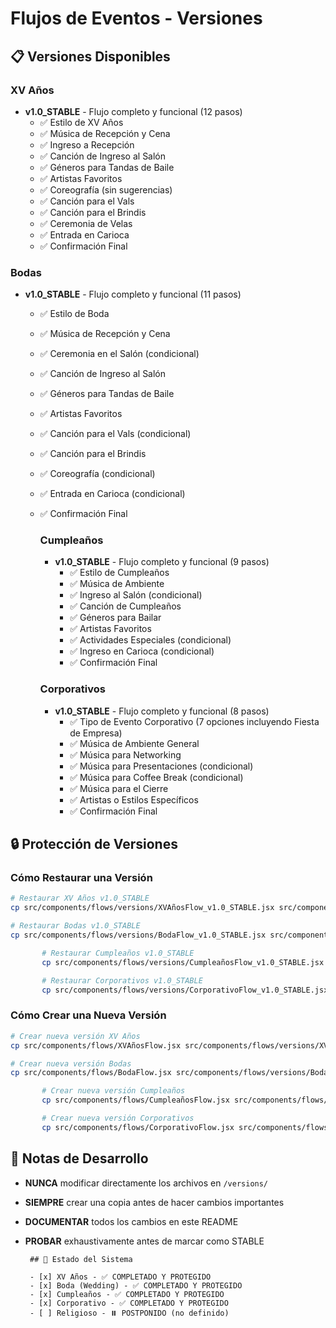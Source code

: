 # Flujos de Eventos - Versiones

## 📋 Versiones Disponibles

### XV Años
- **v1.0_STABLE** - Flujo completo y funcional (12 pasos)
  - ✅ Estilo de XV Años
  - ✅ Música de Recepción y Cena
  - ✅ Ingreso a Recepción
  - ✅ Canción de Ingreso al Salón
  - ✅ Géneros para Tandas de Baile
  - ✅ Artistas Favoritos
  - ✅ Coreografía (sin sugerencias)
  - ✅ Canción para el Vals
  - ✅ Canción para el Brindis
  - ✅ Ceremonia de Velas
  - ✅ Entrada en Carioca
  - ✅ Confirmación Final

### Bodas
- **v1.0_STABLE** - Flujo completo y funcional (11 pasos)
  - ✅ Estilo de Boda
  - ✅ Música de Recepción y Cena
  - ✅ Ceremonia en el Salón (condicional)
  - ✅ Canción de Ingreso al Salón
  - ✅ Géneros para Tandas de Baile
  - ✅ Artistas Favoritos
  - ✅ Canción para el Vals (condicional)
  - ✅ Canción para el Brindis
  - ✅ Coreografía (condicional)
  - ✅ Entrada en Carioca (condicional)
  - ✅ Confirmación Final

       ### Cumpleaños
       - **v1.0_STABLE** - Flujo completo y funcional (9 pasos)
         - ✅ Estilo de Cumpleaños
         - ✅ Música de Ambiente
         - ✅ Ingreso al Salón (condicional)
         - ✅ Canción de Cumpleaños
         - ✅ Géneros para Bailar
         - ✅ Artistas Favoritos
         - ✅ Actividades Especiales (condicional)
         - ✅ Ingreso en Carioca (condicional)
         - ✅ Confirmación Final

       ### Corporativos
       - **v1.0_STABLE** - Flujo completo y funcional (8 pasos)
         - ✅ Tipo de Evento Corporativo (7 opciones incluyendo Fiesta de Empresa)
         - ✅ Música de Ambiente General
         - ✅ Música para Networking
         - ✅ Música para Presentaciones (condicional)
         - ✅ Música para Coffee Break (condicional)
         - ✅ Música para el Cierre
         - ✅ Artistas o Estilos Específicos
         - ✅ Confirmación Final

## 🔒 Protección de Versiones

### Cómo Restaurar una Versión
```bash
# Restaurar XV Años v1.0_STABLE
cp src/components/flows/versions/XVAñosFlow_v1.0_STABLE.jsx src/components/flows/XVAñosFlow.jsx

# Restaurar Bodas v1.0_STABLE
cp src/components/flows/versions/BodaFlow_v1.0_STABLE.jsx src/components/flows/BodaFlow.jsx

       # Restaurar Cumpleaños v1.0_STABLE
       cp src/components/flows/versions/CumpleañosFlow_v1.0_STABLE.jsx src/components/flows/CumpleañosFlow.jsx

       # Restaurar Corporativos v1.0_STABLE
       cp src/components/flows/versions/CorporativoFlow_v1.0_STABLE.jsx src/components/flows/CorporativoFlow.jsx
```

### Cómo Crear una Nueva Versión
```bash
# Crear nueva versión XV Años
cp src/components/flows/XVAñosFlow.jsx src/components/flows/versions/XVAñosFlow_v1.1_NEW.jsx

# Crear nueva versión Bodas
cp src/components/flows/BodaFlow.jsx src/components/flows/versions/BodaFlow_v1.1_NEW.jsx

       # Crear nueva versión Cumpleaños
       cp src/components/flows/CumpleañosFlow.jsx src/components/flows/versions/CumpleañosFlow_v1.1_NEW.jsx

       # Crear nueva versión Corporativos
       cp src/components/flows/CorporativoFlow.jsx src/components/flows/versions/CorporativoFlow_v1.1_NEW.jsx
```

## 📝 Notas de Desarrollo

- **NUNCA** modificar directamente los archivos en `/versions/`
- **SIEMPRE** crear una copia antes de hacer cambios importantes
- **DOCUMENTAR** todos los cambios en este README
- **PROBAR** exhaustivamente antes de marcar como STABLE

       ## 🎯 Estado del Sistema

       - [x] XV Años - ✅ COMPLETADO Y PROTEGIDO
       - [x] Boda (Wedding) - ✅ COMPLETADO Y PROTEGIDO
       - [x] Cumpleaños - ✅ COMPLETADO Y PROTEGIDO
       - [x] Corporativo - ✅ COMPLETADO Y PROTEGIDO
       - [ ] Religioso - ⏸️ POSTPONIDO (no definido)
